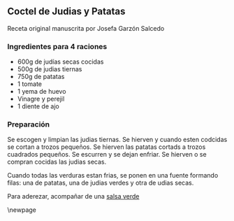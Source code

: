 ## Coctel de Judias y Patatas

Receta original manuscrita por Josefa Garzón Salcedo

### Ingredientes para 4 raciones

- 600g de judías secas cocidas
- 500g de judias tiernas
- 750g de patatas
- 1 tomate
- 1 yema de huevo
- Vinagre y perejil
- 1 diente de ajo

### Preparación

Se escogen y limpian las judias tiernas.
Se hierven y cuando esten codcidas se cortan a trozos pequeños.
Se hierven las patatas cortads a trozos cuadrados pequeños.
Se escurren y se dejan enfriar.
Se hierven o se compran cocidas las judias secas.

Cuando todas las verduras estan frias,
se ponen en una fuente formando filas:
una de patatas,
una de judias verdes
y otra de udias secas.

Para aderezar, acompañar de una [salsa verde](../salsas/salsaVerde)

\newpage
